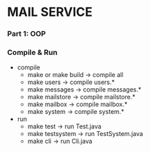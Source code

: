 # MAIL SERVICE

### Part 1: OOP

### Compile & Run

- compile
  - make  or make build -> compile all
  - make users -> compile users.*
  - make messages -> compile messages.*
  - make mailstore -> compile mailstore.*
  - make mailbox -> compile mailbox.*
  - make system -> compile system.*
- run
  - make test -> run Test.java
  - make testsystem -> run TestSystem.java
  - make cli -> run Cli.java
